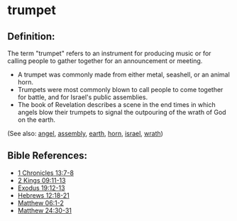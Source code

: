 # trumpet #

## Definition: ##

The term "trumpet" refers to an instrument for producing music or for calling people to gather together for an announcement or meeting.

* A trumpet was commonly made from either metal, seashell, or an animal horn.
* Trumpets were most commonly blown to call people to come together for battle, and for Israel's public assemblies.
* The book of Revelation describes a scene in the end times in which angels blow their trumpets to signal the outpouring of the wrath of God on the earth.

(See also: [angel](../kt/angel.md), [assembly](../kt/assembly.md), [earth](../other/earth.md), [horn](../other/horn.md), [israel](../other/israel.md), [wrath](../kt/wrath.md))

## Bible References: ##

* [1 Chronicles 13:7-8](https://door43.org/en/bible/notes/1ch/13/07)
* [2 Kings 09:11-13](https://door43.org/en/bible/notes/2ki/09/11)
* [Exodus 19:12-13](https://door43.org/en/bible/notes/exo/19/12)
* [Hebrews 12:18-21](https://door43.org/en/bible/notes/heb/12/18)
* [Matthew 06:1-2](https://door43.org/en/bible/notes/mat/06/01)
* [Matthew 24:30-31](https://door43.org/en/bible/notes/mat/24/30)

